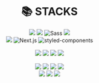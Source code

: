 <h1 align=center>📚 STACKS</h1>

<div align=center>
<!--   [![wkddntjr1123's GitHub stats](https://github-readme-stats.vercel.app/api?username=wkddntjr1123&theme=dracula)](https://github.com/anuraghazra/github-readme-stats)
 -->
  <div>
    <img src="https://img.shields.io/badge/html5-E34F26?style=for-the-badge&logo=html5&logoColor=white"/> 
    <img src="https://img.shields.io/badge/css-1572B6?style=for-the-badge&logo=css3&logoColor=white"/>
    <img alt="Sass" src ="https://img.shields.io/badge/Sass-efd9e1.svg?&style=for-the-badge&logo=Sass&logoColor=CC6699"/>
    <img src="https://img.shields.io/badge/javascript-F7DF1E?style=for-the-badge&logo=javascript&logoColor=black"/>
  </div>
  <div>
    <img src="https://img.shields.io/badge/react-61DAFB?style=for-the-badge&logo=react&logoColor=black"/> 
    <img alt="Next.js" src ="https://img.shields.io/badge/Next.js-e0e0e0.svg?&style=for-the-badge&logo=Next.js&logoColor=000000"/>
    <img alt="styled-components" src ="https://img.shields.io/badge/styled Component-white.svg?&style=for-the-badge&logo=styled-components&logoColor=#DB7093"/>
  <div/>
  <br/>
  <div>
    <img src="https://img.shields.io/badge/java-007396?style=for-the-badge&logo=java&logoColor=white"/>
    <img src="https://img.shields.io/badge/spring-6DB33F?style=for-the-badge&logo=spring&logoColor=white"/>
    <img src="https://img.shields.io/badge/python-3776AB?style=for-the-badge&logo=python&logoColor=white"/> 
    <img src="https://img.shields.io/badge/django-092E20?style=for-the-badge&logo=django&logoColor=white"/>
  <div/>
  <br/>
  <div>
    <img src="https://img.shields.io/badge/linux-FCC624?style=for-the-badge&logo=linux&logoColor=black"/> 
    <img src="https://img.shields.io/badge/nginx-009047?style=for-the-badge&logo=nginx&logoColor=white"/>
    <img src="https://img.shields.io/badge/sqlite-4479A1?style=for-the-badge&logo=sqlite&logoColor=white"/> 
    <img src="https://img.shields.io/badge/mariaDB-003545?style=for-the-badge&logo=mariaDB&logoColor=white"/> 
  <div/>
  <div>
  <img src="https://img.shields.io/badge/github-181717?style=for-the-badge&logo=github&logoColor=white"/>
  <img src="https://img.shields.io/badge/git-F05032?style=for-the-badge&logo=git&logoColor=white"/>
  <img src="https://img.shields.io/badge/aws-232F3E?style=for-the-badge&logo=amazonaws&logoColor=white"/> 
  <div/> 
</div>
